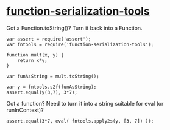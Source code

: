 # [function-serialization-tools](https://www.npmjs.com/package/function-serialization-tools)

Got a Function.toString()? Turn it back into a Function. 

```
var assert = require('assert');
var fntools = require('function-serialization-tools');

function mult(x, y) {
    return x*y;
}

var funAsString = mult.toString();

var y = fntools.s2f(funAsString);
assert.equal(y(3,7), 3*7);

```

Got a function? Need to turn it into a string suitable for eval (or runInContext)?

```
assert.equal(3*7, eval( fntools.apply2s(y, [3, 7]) ));

```
